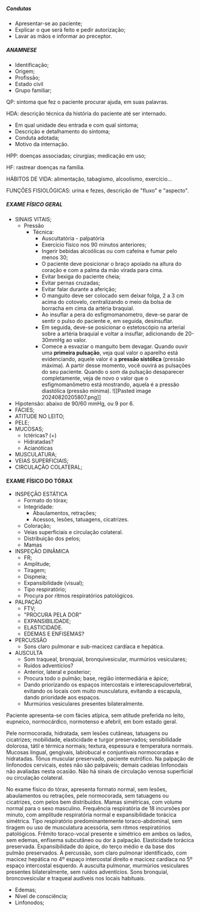 
##### Condutas 
- Apresentar-se ao paciente; 
- Explicar o que será feito e pedir autorização; 
- Lavar as mãos e informar ao preceptor. 

##### ANAMNESE
- Identificação; 
- Origem; 
- Profissão; 
- Estado civil
- Grupo familiar; 

QP: sintoma que fez o paciente procurar ajuda, em suas palavras. 

HDA: descrição técnica da história do paciente até ser internado. 
- Em qual unidade deu entrada e com qual sintoma; 
- Descrição e detalhamento do sintoma; 
- Conduta adotada; 
- Motivo da internação. 

HPP: doenças associadas; cirurgias; medicação em uso; 

HF: rastrear doenças na família. 

HÁBITOS DE VIDA: alimentação, tabagismo, alcoolismo, exercício... 

FUNÇÕES FISIOLÓGICAS: urina e fezes, descrição de "fluxo" e "aspecto". 

##### EXAME FÍSICO GERAL 
- SINAIS VITAIS;
	- Pressão
		- Técnica:
			- Auscultatória - palpatória
			- Exercício físico nos 90 minutos anteriores;
			- Ingerir bebidas alcoólicas ou com cafeína e fumar pelo menos 30;
			- O paciente deve posicionar o braço apoiado na altura do coração e com a palma da mão virada para cima.
			- Evitar bexiga do paciente cheia;
			- Evitar pernas cruzadas;
			- Evitar falar durante a aferição;
			- O manguito deve ser colocado sem deixar folga, 2 a 3 cm acima do cotovelo, centralizando o meio da bolsa de borracha em cima da artéria braquial.
			- Ao insuflar a pera do esfigmomanometro, deve-se parar de sentir o pulso do paciente e, em seguida, desinsuflar.
			- Em seguida, deve-se posicionar o estetoscópio na arterial sobre a artéria braquial e voltar a insuflar, adicionando de 20-30mmHg ao valor.
			- Comece a esvaziar o manguito bem devagar. Quando ouvir uma **primeira pulsação**, veja qual valor o aparelho está evidenciando, aquele valor é a **pressão sistólica** (pressão máxima). A partir desse momento, você ouvirá as pulsações do seu paciente. Quando o som da pulsação desaparecer completamente, veja de novo o valor que o esfigmomanômetro está mostrando, aquela é a pressão diastólica (pressão mínima).
	![[Pasted image 20240820205807.png]]
- Hipotensão: abaixo de 90/60 mmHg, ou 9 por 6.
- FÁCIES;
- ATITUDE NO LEITO;
- PELE; 
- MUCOSAS; 
	- Ictéricas? (+)
	- Hidratadas?
	- Acianóticas
- MUSCULATURA; 
- VEIAS SUPERFICIAIS; 
- CIRCULAÇÃO COLATERAL;

#### EXAME FÍSICO DO TÓRAX
- INSPEÇÃO ESTÁTICA 
	- Formato do tórax; 
	- Integridade:
		- Abaulamentos, retrações; 
		- Acessos, lesões, tatuagens, cicatrizes. 
	- Coloração;
	- Veias superficiais e circulação colateral.
	- Distribuição dos pelos; 
	- Mamas
- INSPEÇÃO DINÂMICA
	- FR; 
	- Amplitude; 
	- Tiragem; 
	- Dispneia; 
	- Expansibilidade (visual); 
	- Tipo respiratório;
	- Procura por ritmos respiratórios patológicos.
- PALPAÇÃO 
	- FTV;
	- "PROCURA PELA DOR"
	- EXPANSIBILIDADE;
	- ELASTICIDADE. 
	- EDEMAS E ENFISEMAS?
- PERCUSSÃO 
	- Sons claro pulmonar e sub-macicez cardíaca e hepática. 
- AUSCULTA 
	- Som traqueal, bronquial, bronquivesicular, murmúrios vesiculares; 
	- Ruídos adventícios?
	- Anterior, lateral e posterior; 
	- Procura todo o pulmão; base, região intermediária e ápice; 
	- Dando priorizando os espaços intercostais e interescapulovertebral, evitando os locais com muito musculatura, evitando a escapula, dando prioridade aos espaços. 
	- Murmúrios vesiculares presentes bilateralmente. 

Paciente apresenta-se com fácies atípica, sem atitude preferida no leito, eupneico, normocárdico, normotenso e afebril, em bom estado geral.

Pele normocorada, hidratada, sem lesões cutâneas, tatuagens ou cicatrizes; mobilidade, elasticidade e turgor preservados; sensibilidade dolorosa, tátil e térmica normais; textura, espessura e temperatura normais. Mucosas lingual, gengivais, labiobucal e conjuntivais normocoradas e hidratadas. Tônus muscular preservado, paciente eutrófico. Na palpação de linfonodos cervicais, estes não são palpáveis; demais cadeias linfonodais não avaliadas nesta ocasião. Não há sinais de circulação venosa superficial ou circulação colateral.

No exame físico do tórax, apresenta formato normal, sem lesões, abaulamentos ou retrações, pele normocorada, sem tatuagens ou cicatrizes, com pelos bem distribuídos. Mamas simétricas, com volume normal para o sexo masculino. Frequência respiratória de 18 incursões por minuto, com amplitude respiratória normal e expansibilidade torácica simétrica. Tipo respiratório predominantemente toraco-abdominal, sem tiragem ou uso de musculatura acessória, sem ritmos respiratórios patológicos. Frêmito toraco-vocal presente e simétrico em ambos os lados, sem edemas, enfisema subcutâneo ou dor à palpação. Elasticidade torácica preservada. Expansibilidade do ápice, do terço médio e da base dos pulmão preservados. À percussão, som claro pulmonar identificado, com macicez hepática no 4º espaço intercostal direito e macicez cardíaca no 5º espaço intercostal esquerdo. A ausculta pulmonar, murmúrios vesiculares presentes bilateralmente, sem ruídos adventícios. Sons bronquial, broncovesicular e traqueal audíveis nos locais habituais.


- Edemas;
- Nível de consciência; 
- Linfonodos;

